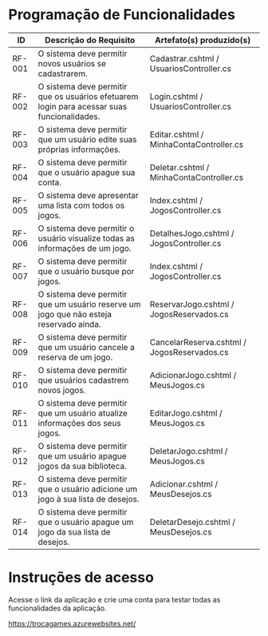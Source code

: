# Programação de Funcionalidades

|ID    | Descrição do Requisito  | Artefato(s) produzido(s) |
|------|-----------------------------------------|----|
|RF-001| O sistema deve permitir novos usuários se cadastrarem. | Cadastrar.cshtml / UsuariosController.cs | 
|RF-002| O sistema deve permitir que os usuários efetuarem login para acessar suas funcionalidades. | Login.cshtml / UsuariosController.cs | 
|RF-003| O sistema deve permitir que um usuário edite suas próprias informações. | Editar.cshtml / MinhaContaController.cs |
|RF-004| O sistema deve permitir que o usuário apague sua conta. | Deletar.cshtml / MinhaContaController.cs |
|RF-005| O sistema deve apresentar uma lista com todos os jogos. | Index.cshtml / JogosController.cs |
|RF-006| O sistema deve permitir o usuário visualize todas as informações de um jogo. | DetalhesJogo.cshtml / JogosController.cs |
|RF-007| O sistema deve permitir que o usuário busque por jogos. |  Index.cshtml / JogosController.cs |
|RF-008| O sistema deve permitir que um usuário reserve um jogo que não esteja reservado ainda. | ReservarJogo.cshtml / JogosReservados.cs |
|RF-009| O sistema deve permitir que um usuário cancele a reserva de um jogo. | CancelarReserva.cshtml / JogosReservados.cs |
|RF-010| O sistema deve permitir que usuários cadastrem novos jogos. | AdicionarJogo.cshtml / MeusJogos.cs |
|RF-011| O sistema deve permitir que um usuário atualize informações dos seus jogos. | EditarJogo.cshtml / MeusJogos.cs |
|RF-012| O sistema deve permitir que um usuário apague jogos da sua biblioteca. | DeletarJogo.cshtml / MeusJogos.cs |
|RF-013| O sistema deve permitir que o usuário adicione um jogo à sua lista de desejos. | Adicionar.cshtml / MeusDesejos.cs |
|RF-014| O sistema deve permitir que o usuário apague um jogo da sua lista de desejos. | DeletarDesejo.cshtml / MeusDesejos.cs |

# Instruções de acesso

Acesse o link da aplicação e crie uma conta para testar todas as funcionalidades da aplicação.

https://trocagames.azurewebsites.net/
